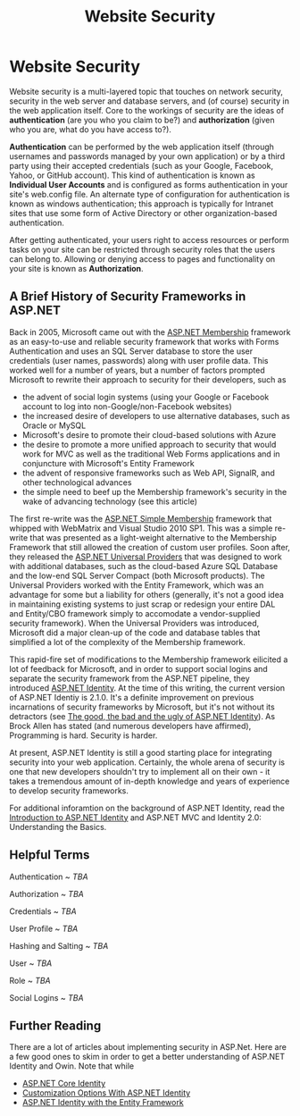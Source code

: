 ﻿---
title: Website Security
---
# Website Security

Website security is a multi-layered topic that touches on network security, security in the web server and database servers, and (of course) security in the web application itself. Core to the workings of security are the ideas of **authentication** (are you who you claim to be?) and **authorization** (given who you are, what do you have access to?).

**Authentication** can be performed by the web application itself (through usernames and passwords managed by your own application) or by a third party using their accepted credentials (such as your Google, Facebook, Yahoo, or GitHub account). This kind of authentication is known as **Individual User Accounts** and is configured as forms authentication in your site's web.config file. An alternate type of configuration for authentication is known as windows authentication; this approach is typically for Intranet sites that use some form of Active Directory or other organization-based authentication.

After getting authenticated, your users right to access resources or perform tasks on your site can be restricted through security roles that the users can belong to. Allowing or denying access to pages and functionality on your site is known as **Authorization**.

## A Brief History of Security Frameworks in ASP.NET

Back in 2005, Microsoft came out with the [ASP.NET Membership](http://msdn.microsoft.com/en-us/library/yh26yfzy(v=VS.100).aspx) framework as an easy-to-use and reliable security framework that works with Forms Authentication and uses an SQL Server database to store the user credentials (user names, passwords) along with user profile data. This worked well for a number of years, but a number of factors prompted Microsoft to rewrite their approach to security for their developers, such as

- the advent of social login systems (using your Google or Facebook account to log into non-Google/non-Facebook websites)
- the increased desire of developers to use alternative databases, such as Oracle or MySQL
- Microsoft's desire to promote their cloud-based solutions with Azure
- the desire to promote a more unified approach to security that would work for MVC as well as the traditional Web Forms applications and in conjuncture with Microsoft's Entity Framework
- the advent of responsive frameworks such as Web API, SignalR, and other technological advances
- the simple need to beef up the Membership framework's security in the wake of advancing technology (see this article)

The first re-write was the [ASP.NET Simple Membership](http://www.asp.net/web-pages/tutorials/security/16-adding-security-and-membership) framework that whipped with WebMatrix and Visual Studio 2010 SP1. This was a simple re-write that was presented as a light-weight alternative to the Membership Framework that still allowed the creation of custom user profiles. Soon after, they released the [ASP.NET Universal Providers](http://www.hanselman.com/blog/IntroducingSystemWebProvidersASPNETUniversalProvidersForSessionMembershipRolesAndUserProfileOnSQLCompactAndSQLAzure.aspx) that was designed to work with additional databases, such as the cloud-based Azure SQL Database and the low-end SQL Server Compact (both Microsoft products). The Universal Providers worked with the Entity Framework, which was an advantage for some but a liability for others (generally, it's not a good idea in maintaining existing systems to just scrap or redesign your entire DAL and Entity/CBO framework simply to accomodate a vendor-supplied security framework). When the Universal Providers was introduced, Microsoft did a major clean-up of the code and database tables that simplified a lot of the complexity of the Membership framework.

This rapid-fire set of modifications to the Membership framework eilicited a lot of feedback for Microsoft, and in order to support social logins and separate the security framework from the ASP.NET pipeline, they introduced [ASP.NET Identity](http://www.asp.net/identity). At the time of this writing, the current version of ASP.NET Identiy is 2.1.0. It's a definite improvement on previous incarnations of security frameworks by Microsoft, but it's not without its detractors (see [The good, the bad and the ugly of ASP.NET Identity](http://brockallen.com/2013/10/20/the-good-the-bad-and-the-ugly-of-asp-net-identity/)). As Brock Allen has stated (and numerous developers have affirmed), Programming is hard. Security is harder.

At present, ASP.NET Identity is still a good starting place for integrating security into your web application. Certainly, the whole arena of security is one that new developers shouldn't try to implement all on their own - it takes a tremendous amount of in-depth knowledge and years of experience to develop security frameworks.

For additional inforamtion on the background of ASP.NET Identity, read the [Introduction to ASP.NET Identity](http://www.asp.net/identity/overview/getting-started/introduction-to-aspnet-identity) and ASP.NET MVC and Identity 2.0: Understanding the Basics.

## Helpful Terms

Authentication
  ~ *TBA*

Authorization
  ~ *TBA*

Credentials
  ~ *TBA*

User Profile
  ~ *TBA*

Hashing and Salting
  ~ *TBA*

User
  ~ *TBA*

Role
  ~ *TBA*

Social Logins
  ~ *TBA*

## Further Reading

There are a lot of articles about implementing security in ASP.Net. Here are a few good ones to skim in order to get a better understanding of ASP.NET Identity and Owin. Note that while

- [ASP.NET Core Identity](http://odetocode.com/blogs/scott/archive/2013/11/25/asp-net-core-identity.aspx)
- [Customization Options With ASP.NET Identity](http://odetocode.com/blogs/scott/archive/2014/01/09/customization-options-with-asp-net-identity.aspx)
- [ASP.NET Identity with the Entity Framework](http://odetocode.com/blogs/scott/archive/2014/01/03/asp-net-identity-with-the-entity-framework.aspx)
